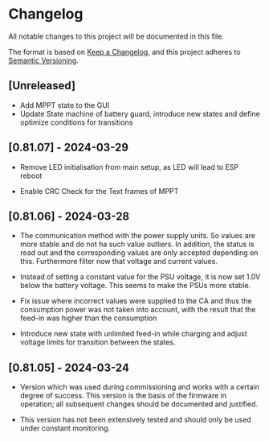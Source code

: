 # Changelog

All notable changes to this project will be documented in this file.

The format is based on [Keep a Changelog],
and this project adheres to [Semantic Versioning].

## [Unreleased]

- Add MPPT state to the GUI
- Update State machine of battery guard, introduce new states and define optimize conditions for transitions

## [0.81.07] - 2024-03-29

- Remove LED initialisation from main setup, as LED will lead to ESP reboot

- Enable CRC Check for the Text frames of MPPT

## [0.81.06] - 2024-03-28

- The communication method with the power supply units. So values are more stable and do not ha such value outliers.
  In addition, the status is read out and the corresponding values are only accepted depending on this.
  Furthermore filter now that voltage and current values.

- Instead of setting a constant value for the PSU voltage, it is now set 1.0V below the battery voltage.
  This seems to make the PSUs more stable.

- Fix issue where incorrect values were supplied to the CA and thus the consumption power was not taken into account,
  with the result that the feed-in was higher than the consumption

- Introduce new state with unlimited feed-in while charging and adjust voltage limits for transition between the states.

## [0.81.05] - 2024-03-24

- Version which was used during commissioning and works with a certain degree of success.
  This version is the basis of the firmware in operation; all subsequent changes should be documented and justified.

- This version has not been extensively tested and should only be used under constant monitoring.

<!-- Links -->

[keep a changelog]: https://keepachangelog.com/en/1.0.0/
[semantic versioning]: https://semver.org/spec/v2.0.0.html

<!-- Versions -->
